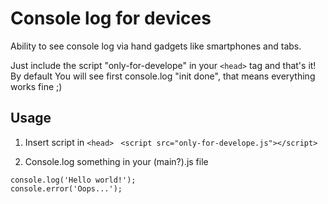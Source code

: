 # Console log for devices
Ability to see console log via hand gadgets like smartphones and tabs.

Just include the script "only-for-develope" in your ```<head>``` tag and that's it! 
By default You will see first console.log "init done", that means everything works fine ;)

## Usage

1. Insert script in ```<head>``` ``` <script src="only-for-develope.js"></script>```

2. Console.log something in your (main?).js file
```
console.log('Hello world!');
console.error('Oops...');
```
